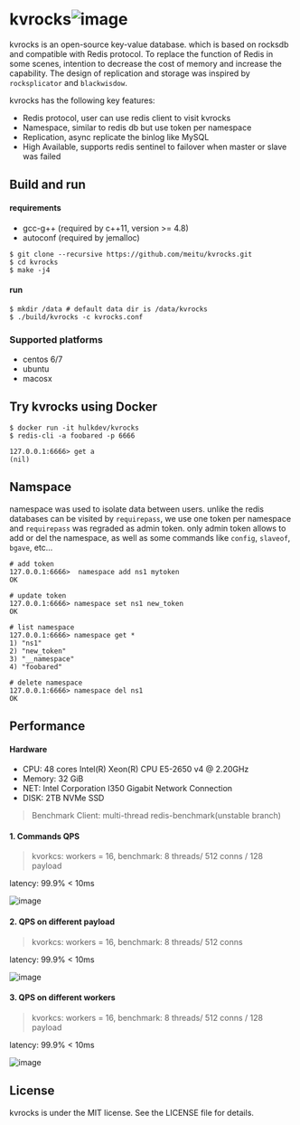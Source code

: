 # kvrocks![image](https://travis-ci.org/meitu/kvrocks.svg?branch=master)

kvrocks is an open-source key-value database. which is based on rocksdb and compatible with Redis protocol.  To replace the function of Redis in some scenes, intention to decrease the cost of memory and increase the capability. The design of replication and storage was inspired by `rocksplicator` and  `blackwisdow`.

kvrocks has the following key features:

-  Redis protocol, user can use redis client to visit kvrocks
-  Namespace,  similar to redis db but use token per namespace
-  Replication,   async replicate the binlog like MySQL
- High Available, supports redis sentinel to failover when master or slave was failed

## Build and run

#### requirements

* gcc-g++ (required by c++11, version >= 4.8)
* autoconf (required by jemalloc)

```shell
$ git clone --recursive https://github.com/meitu/kvrocks.git
$ cd kvrocks
$ make -j4
```

#### run

```
$ mkdir /data # default data dir is /data/kvrocks
$ ./build/kvrocks -c kvrocks.conf
```

### Supported platforms

* centos 6/7
* ubuntu
* macosx

## Try kvrocks using Docker

```
$ docker run -it hulkdev/kvrocks
$ redis-cli -a foobared -p 6666

127.0.0.1:6666> get a
(nil)
```

##  Namspace

namespace was used to isolate data between users. unlike the redis databases can be visited by `requirepass`, we use one token per namespace and `requirepass` was regraded as admin token. only admin token allows to add or del the namespace, as well as some commands like `config`, `slaveof`, `bgave`, etc… 

```
# add token
127.0.0.1:6666>  namespace add ns1 mytoken
OK

# update token
127.0.0.1:6666> namespace set ns1 new_token
OK

# list namespace
127.0.0.1:6666> namespace get *
1) "ns1"
2) "new_token"
3) "__namespace"
4) "foobared"

# delete namespace
127.0.0.1:6666> namespace del ns1
OK
```

## Performance

#### Hardware

* CPU: 48 cores Intel(R) Xeon(R) CPU E5-2650 v4 @ 2.20GHz
* Memory: 32 GiB
* NET:  Intel Corporation I350 Gigabit Network Connection
* DISK: 2TB NVMe SSD

>  Benchmark Client:  multi-thread redis-benchmark(unstable branch)

 #### 1. Commands QPS

> kvorkcs: workers = 16, benchmark: 8 threads/ 512 conns / 128 payload

latency: 99.9% < 10ms

![image](https://raw.githubusercontent.com/meitu/kvrocks/master/docs/images/chart-commands.png)

#### 2.  QPS on different payload

> kvorkcs: workers = 16, benchmark: 8 threads/ 512 conns

latency: 99.9% < 10ms

![image](https://raw.githubusercontent.com/meitu/kvrocks/master/docs/images/chart-values.png)

#### 3. QPS on different workers

> kvorkcs: workers = 16, benchmark: 8 threads/ 512 conns / 128 payload

latency: 99.9% < 10ms

![image](https://raw.githubusercontent.com/meitu/kvrocks/master/docs/images/chart-threads.png)

## License

kvrocks is under the MIT license. See the LICENSE file for details.